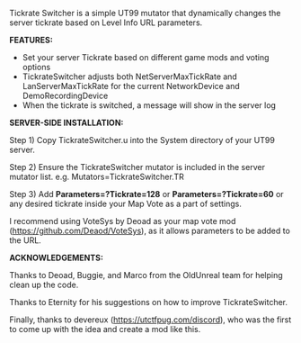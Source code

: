 Tickrate Switcher is a simple UT99 mutator that dynamically changes the server tickrate based on Level Info URL parameters.

**FEATURES:**

- Set your server Tickrate based on different game mods and voting options
- TickrateSwitcher adjusts both NetServerMaxTickRate and LanServerMaxTickRate for the current NetworkDevice and DemoRecordingDevice
- When the tickrate is switched, a message will show in the server log

**SERVER-SIDE INSTALLATION:**

Step 1) Copy TickrateSwitcher.u into the System directory of your UT99 server.

Step 2) Ensure the TickrateSwitcher mutator is included in the server mutator list. e.g. Mutators=TickrateSwitcher.TR

Step 3) Add **Parameters=?Tickrate=128** or **Parameters=?Tickrate=60** or any desired tickrate inside your Map Vote as a part of settings.

I recommend using VoteSys by Deoad as your map vote mod (https://github.com/Deaod/VoteSys), as it allows parameters to be added to the URL.

**ACKNOWLEDGEMENTS:**

Thanks to Deoad, Buggie, and Marco from the OldUnreal team for helping clean up the code.

Thanks to Eternity for his suggestions on how to improve TickrateSwitcher.

Finally, thanks to devereux (https://utctfpug.com/discord), who was the first to come up with the idea and create a mod like this.
